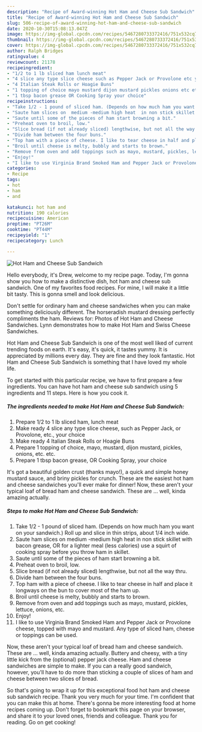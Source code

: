 ```yaml
---
description: "Recipe of Award-winning Hot Ham and Cheese Sub Sandwich"
title: "Recipe of Award-winning Hot Ham and Cheese Sub Sandwich"
slug: 506-recipe-of-award-winning-hot-ham-and-cheese-sub-sandwich
date: 2020-10-30T15:08:13.047Z
image: https://img-global.cpcdn.com/recipes/5467280733372416/751x532cq70/hot-ham-and-cheese-sub-sandwich-recipe-main-photo.jpg
thumbnail: https://img-global.cpcdn.com/recipes/5467280733372416/751x532cq70/hot-ham-and-cheese-sub-sandwich-recipe-main-photo.jpg
cover: https://img-global.cpcdn.com/recipes/5467280733372416/751x532cq70/hot-ham-and-cheese-sub-sandwich-recipe-main-photo.jpg
author: Ralph Bridges
ratingvalue: 4
reviewcount: 21178
recipeingredient:
- "1/2 to 1 lb sliced ham lunch meat"
- "4 slice any type slice cheese such as Pepper Jack or Provolone etc your choice"
- "4 Italian Steak Rolls or Hoagie Buns"
- "1 topping of choice mayo mustard dijon mustard pickles onions etc etc"
- "1 tbsp bacon grease OR Cooking Spray your choice"
recipeinstructions:
- "Take 1/2 - 1 pound of sliced ham. (Depends on how much ham you want on your sandwich.)  Roll up and slice in thin strips, about 1/4 inch wide."
- "Saute ham slices on  medium -medium high heat  in non stick skillet with bacon grease, OR for a lighter meal (less calories) use a squirt of cooking spray before you throw ham in skillet."
- "Saute until some of the pieces of ham start browning a bit."
- "Preheat oven to broil, low."
- "Slice bread (if not already sliced) lengthwise, but not all the way thru."
- "Divide ham between the four buns."
- "Top ham with a piece of cheese. I like to tear cheese in half and place it longways on the bun to cover most of the ham up."
- "Broil until cheese is melty, bubbly and starts to brown."
- "Remove from oven and add toppings such as mayo, mustard, pickles, lettuce, onions, etc."
- "Enjoy!"
- "I like to use Virginia Brand Smoked Ham and Pepper Jack or Provolone cheese, topped with mayo and mustard.  Any type of sliced ham, cheese  or toppings can be used."
categories:
- Recipe
tags:
- hot
- ham
- and

katakunci: hot ham and 
nutrition: 190 calories
recipecuisine: American
preptime: "PT26M"
cooktime: "PT44M"
recipeyield: "1"
recipecategory: Lunch

---
```



![Hot Ham and Cheese Sub Sandwich](https://img-global.cpcdn.com/recipes/5467280733372416/751x532cq70/hot-ham-and-cheese-sub-sandwich-recipe-main-photo.jpg)

Hello everybody, it's Drew, welcome to my recipe page. Today, I'm gonna show you how to make a distinctive dish, hot ham and cheese sub sandwich. One of my favorites food recipes. For mine, I will make it a little bit tasty. This is gonna smell and look delicious.

Don&#39;t settle for ordinary ham and cheese sandwiches when you can make something deliciously different. The horseradish mustard dressing perfectly compliments the ham. Reviews for: Photos of Hot Ham and Cheese Sandwiches. Lynn demonstrates how to make Hot Ham and Swiss Cheese Sandwiches.

Hot Ham and Cheese Sub Sandwich is one of the most well liked of current trending foods on earth. It's easy, it's quick, it tastes yummy. It is appreciated by millions every day. They are fine and they look fantastic. Hot Ham and Cheese Sub Sandwich is something that I have loved my whole life.


To get started with this particular recipe, we have to first prepare a few ingredients. You can have hot ham and cheese sub sandwich using 5 ingredients and 11 steps. Here is how you cook it.

<!--inarticleads1-->

##### The ingredients needed to make Hot Ham and Cheese Sub Sandwich:

1. Prepare 1/2 to 1 lb sliced ham, lunch meat
1. Make ready 4 slice any type slice cheese, such as Pepper Jack, or Provolone, etc., your choice
1. Make ready 4 Italian Steak Rolls or Hoagie Buns
1. Prepare 1 topping of choice, mayo, mustard, dijon mustard, pickles, onions, etc. etc.
1. Prepare 1 tbsp bacon grease, OR Cooking Spray, your choice


It&#39;s got a beautiful golden crust (thanks mayo!), a quick and simple honey mustard sauce, and briny pickles for crunch. These are the easiest hot ham and cheese sandwiches you&#39;ll ever make for dinner! Now, these aren&#39;t your typical loaf of bread ham and cheese sandwich. These are … well, kinda amazing actually. 

<!--inarticleads2-->

##### Steps to make Hot Ham and Cheese Sub Sandwich:

1. Take 1/2 - 1 pound of sliced ham. (Depends on how much ham you want on your sandwich.)  Roll up and slice in thin strips, about 1/4 inch wide.
1. Saute ham slices on  medium -medium high heat  in non stick skillet with bacon grease, OR for a lighter meal (less calories) use a squirt of cooking spray before you throw ham in skillet.
1. Saute until some of the pieces of ham start browning a bit.
1. Preheat oven to broil, low.
1. Slice bread (if not already sliced) lengthwise, but not all the way thru.
1. Divide ham between the four buns.
1. Top ham with a piece of cheese. I like to tear cheese in half and place it longways on the bun to cover most of the ham up.
1. Broil until cheese is melty, bubbly and starts to brown.
1. Remove from oven and add toppings such as mayo, mustard, pickles, lettuce, onions, etc.
1. Enjoy!
1. I like to use Virginia Brand Smoked Ham and Pepper Jack or Provolone cheese, topped with mayo and mustard.  Any type of sliced ham, cheese  or toppings can be used.


Now, these aren&#39;t your typical loaf of bread ham and cheese sandwich. These are … well, kinda amazing actually. Buttery and cheesy, with a tiny little kick from the (optional) pepper jack cheese. Ham and cheese sandwiches are simple to make. If you can a really good sandwich, however, you&#39;ll have to do more than sticking a couple of slices of ham and cheese between two slices of bread. 

So that's going to wrap it up for this exceptional food hot ham and cheese sub sandwich recipe. Thank you very much for your time. I'm confident that you can make this at home. There's gonna be more interesting food at home recipes coming up. Don't forget to bookmark this page on your browser, and share it to your loved ones, friends and colleague. Thank you for reading. Go on get cooking!
